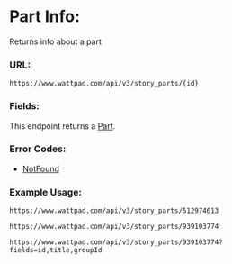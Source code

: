 # Part Info:

Returns info about a part

### URL:

`https://www.wattpad.com/api/v3/story_parts/{id}`

### Fields:

This endpoint returns a [Part](../Data_Types/Part.md).

### Error Codes:

- [NotFound](../General/Error_Codes.md#1020)

### Example Usage:

`https://www.wattpad.com/api/v3/story_parts/512974613`

`https://www.wattpad.com/api/v3/story_parts/939103774`

`https://www.wattpad.com/api/v3/story_parts/939103774?fields=id,title,groupId`